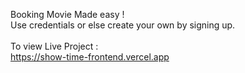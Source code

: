 Booking Movie Made easy !<br>
Use credentials or else create your own by signing up.<br><br>
To view Live Project :<br>
https://show-time-frontend.vercel.app
